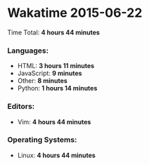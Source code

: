 # Wakatime 2015-06-22

Time Total: **4 hours 44 minutes**

### Languages:
- HTML: **3 hours 11 minutes** 
- JavaScript: **9 minutes** 
- Other: **8 minutes** 
- Python: **1 hours 14 minutes** 

### Editors:
- Vim: **4 hours 44 minutes** 

### Operating Systems:
- Linux: **4 hours 44 minutes** 

